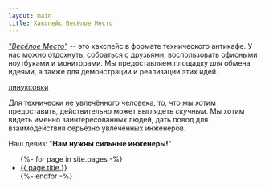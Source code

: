 ```yaml
---
layout: main
title: Хакспейс Весёлое Место
---
```


*["Весёлое Место"](http://fineplace.org/)* -- это хакспейс в формате технического антикафе. У нас можно отдохнуть, собраться с друзьями,
воспользовать офисными ноутбуками и мониторами. Мы предоставляем площадку для обмена идеями, а также для демонстрации и реализации этих идей.

[линуксовки](opensource/meetup)

Для технически не увлечённого человека, то, что мы хотим
предоставить, действительно может выглядеть *скучным*.
Мы хотим видеть именно заинтересованных людей,
дать повод для взаимодействия серьёзно увлечённых инженеров.

Наш девиз: "**Нам нужны сильные инженеры!**"

<section id="_config.yml">
  <ul>
    {%- for page in site.pages -%}
    <li><a href="{{ page.url }}">{{ page.title }}</a></li>
    {%- endfor -%}
  </ul>
</section>
